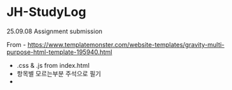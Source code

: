 # JH-StudyLog
25.09.08 Assignment submission

From - https://www.templatemonster.com/website-templates/gravity-multi-purpose-html-template-195940.html
- .css & .js from index.html
- 항목별 모르는부분 주석으로 필기
- 